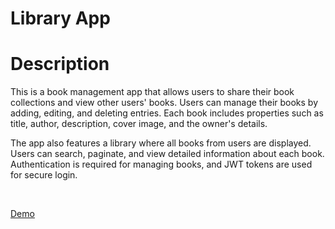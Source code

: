 # Library App

# Description
This is a book management app that allows users to share their book collections and view other users' books. Users can manage their books by adding, editing, and deleting entries. Each book includes properties such as title, author, description, cover image, and the owner's details.

The app also features a library where all books from users are displayed. Users can search, paginate, and view detailed information about each book. Authentication is required for managing books, and JWT tokens are used for secure login.

<br>

[Demo]([https://docs.google.com/document/d/15vqk6TP3PmqdQ3PPPDv-hewWSs5caZUq1eJM-6PlqG0/edit](https://aplicatie-carti.netlify.app/))
